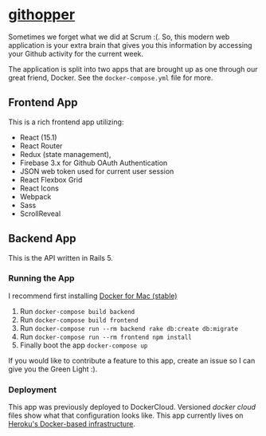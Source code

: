 # [githopper](http://www.githopper.com)
Sometimes we forget what we did at Scrum :(. So, this modern web application is your extra brain that gives you this information by accessing your Github activity for the current week.

The application is split into two apps that are brought up as one through our great friend, Docker. See the `docker-compose.yml` file for more.

## Frontend App
This is a rich frontend app utilizing:
  - React (15.1)
  - React Router
  - Redux (state management),
  - Firebase 3.x for Github OAuth Authentication
  - JSON web token used for current user session
  - React Flexbox Grid
  - React Icons
  - Webpack
  - Sass
  - ScrollReveal

## Backend App
This is the API written in Rails 5.

### Running the App
I recommend first installing [Docker for Mac (stable)](https://docs.docker.com/docker-for-mac/)

1. Run `docker-compose build backend`
2. Run `docker-compose build frontend`
3. Run `docker-compose run --rm backend rake db:create db:migrate`
4. Run `docker-compose run --rm frontend npm install`
5. Finally boot the app `docker-compose up`

If you would like to contribute a feature to this app, create an issue so I can give you the Green Light :).

### Deployment
This app was previously deployed to DockerCloud. Versioned _docker cloud_ files show what that configuration looks like. This app currently lives on [Heroku's Docker-based infrastructure](https://devcenter.heroku.com/articles/container-registry-and-runtime).
